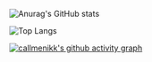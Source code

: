 ![Anurag's GitHub stats](https://github-readme-stats.vercel.app/api?username=callmenikk&show_icons=true&theme=tokyonight)

![Top Langs](https://github-readme-stats.vercel.app/api/top-langs/?username=callmenikk&layout=compact&theme=gotham)

[![callmenikk's github activity graph](https://activity-graph.herokuapp.com/graph?username=callmenikk&theme=react-dark)](https://github.com/ashutosh00710/github-readme-activity-graph)
